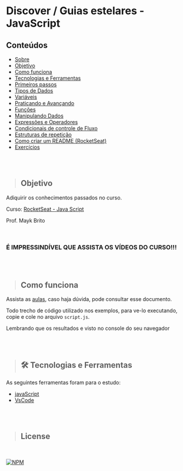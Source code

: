 # Discover / Guias estelares - JavaScript

## **Conteúdos**
<!--ts-->

- [Sobre](./sobre)
- [Objetivo](#objetivo)
- [Como funciona](#comoFunciona)
- [Tecnologias e Ferramentas](#tecnologiasFerramentas)
- [Primeiros passos](./Readme/PrimeirosPassos.md)
- [Tipos de Dados](./Readme/TiposDeDados.md)
- [Variáveis](./Readme/Variaveis.md)
- [Praticando e Avançando](./Readme/PraticandoAvancando.md)
- [Funções](./Readme/Funcoes.md)
- [Manipulando Dados](./Readme/ManipulandoDados.md)
- [Expressões e Operadores](./Readme/ExpressoesOperadores.md)
- [Condicionais de controle de Fluxo](./Readme/CondicionaisControFluxo.md)
- [Estruturas de repetição](./Readme/EstruturaRepetição.md)
- [Como criar um README (RocketSeat)](https://blog.rocketseat.com.br/como-fazer-um-bom-readme/)
- [Exercícios](#como-usar)

<!--te-->

<br><br>

> ## **Objetivo**

Adiquirir os conhecimentos passados no curso.

Curso: [RocketSeat - Java Script](https://app.rocketseat.com.br/node/o-guia-estelar-de-java-script)

Prof. Mayk Brito

<br>

### **É IMPRESSINDÍVEL QUE ASSISTA OS VÍDEOS DO CURSO!!!**

<br><br>

> ## **Como funciona**

Assista as [aulas](https://app.rocketseat.com.br/node/o-guia-estelar-de-java-script), caso haja dúvida, pode consultar esse documento.

Todo trecho de código utilizado nos exemplos, para ve-lo executando, copie e cole no arquivo `script.js`.

Lembrando que os resultados e visto no console do seu navegador

<br><br>

<a id="tecnologiasFerramentas"></a>

> ## **🛠 Tecnologias e Ferramentas**

As seguintes ferramentas foram para o estudo:

- [javaScript](https://developer.mozilla.org/pt-BR/docs/Web/JavaScript)
- [VsCode](https://code.visualstudio.com/)

<br><br>

> ## **License**

<br>

[![NPM](https://img.shields.io/apm/l/react)](https://github.com/epapini/Discover-GuiaEstelares-JavaScript/blob/main/Readme/LICENSE)
